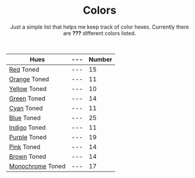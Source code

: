 <div align=center>

# Colors
Just a simple list that helps me keep track of color hexes. Currently there are **???** different colors listed.

<br>

Hues | --- | Number
--- | --- | ---
[Red](https://github.com/Shylke/colors/blob/master/tones/(1)%20Red.md) Toned | --- | 15
[Orange](https://github.com/Shylke/colors/blob/master/tones/(2)%20Orange.md) Toned | --- | 11
[Yellow](https://github.com/Shylke/colors/blob/master/tones/(3)%20Yellow.md) Toned | --- | 10
[Green](https://github.com/Shylke/colors/blob/master/tones/(4)%20Green.md) Toned | --- | 14
[Cyan](https://github.com/Shylke/colors/blob/master/tones/(5)%20Cyan.md) Toned | --- | 11
[Blue](https://github.com/Shylke/colors/blob/master/tones/(6)%20Blue.md) Toned | --- | 25 
[Indigo](https://github.com/Shylke/colors/blob/master/tones/(7)%20Indigo.md) Toned | --- | 11
[Purple](https://github.com/Shylke/colors/blob/master/tones/(8)%20Purple.md) Toned | --- | 19
[Pink](https://github.com/Shylke/colors/blob/master/tones/(9)%20Pink.md) Toned | --- | 14
[Brown](https://github.com/Shylke/colors/blob/master/tones/(9-1)%20Brown.md) Toned | --- | 14 
[Monochrome](https://github.com/Shylke/colors/blob/master/tones/(9-2)%20Monochrome.md) Toned | --- | 17

</div>
